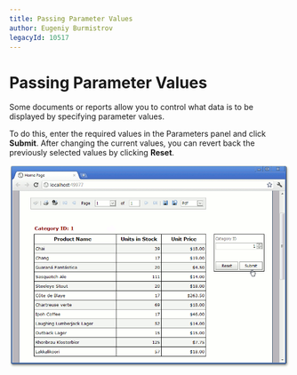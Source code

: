 ```yaml
---
title: Passing Parameter Values
author: Eugeniy Burmistrov
legacyId: 10517
---
```

# Passing Parameter Values
Some documents or reports allow you to control what data is to be displayed by specifying parameter values.

To do this, enter the required values in the Parameters panel and click **Submit**. After changing the current values, you can revert back the previously selected values by clicking **Reset**.

![WebReportParametrs](../../../images/img14814.png)